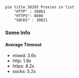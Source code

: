 
```mermaid
pie title 58293 Proxies in list
    "HTTP" : 26861
    "HTTPS": 8808
    "SOCKS" : 30021
```

### Some Info
#### Average Timeout

- mixed: 3.6s
- http: 1.9s
- https: 8.2s
- socks: 5.2s